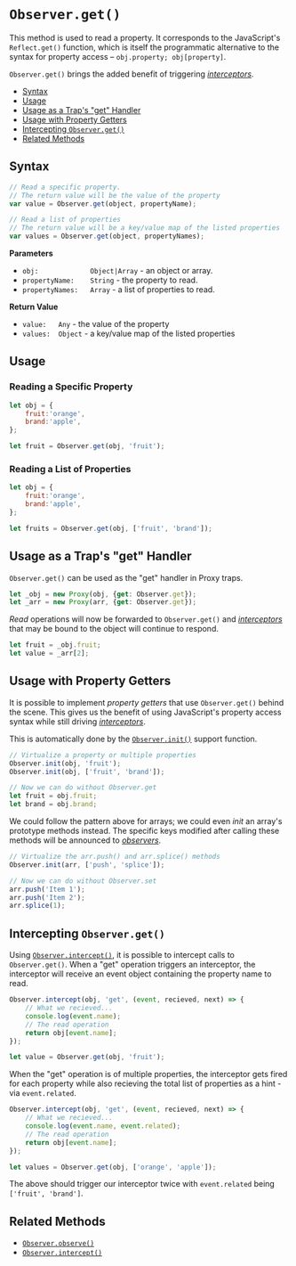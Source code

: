 # `Observer.get()`

This method is used to read a property. It corresponds to the JavaScript's `Reflect.get()` function, which is itself the programmatic alternative to the syntax for property access – `obj.property; obj[property]`.

`Observer.get()` brings the added benefit of triggering [*interceptors*](../api/intercept.md).

+ [Syntax](#syntax)
+ [Usage](#usage)
+ [Usage as a Trap's "get" Handler](#usage-as-a-traps-get-handler)
+ [Usage with Property Getters](#usage-with-property-getters)
+ [Intercepting `Observer.get()`](#Intercepting-observer.get)
+ [Related Methods](#related-methods)

## Syntax

```js
// Read a specific property.
// The return value will be the value of the property
var value = Observer.get(object, propertyName);

// Read a list of properties
// The return value will be a key/value map of the listed properties
var values = Observer.get(object, propertyNames);
```

**Parameters**

+ `obj:             Object|Array` - an object or array.
+ `propertyName:    String` - the property to read.
+ `propertyNames:   Array` - a list of properties to read.

**Return Value**

+ `value:   Any` - the value of the property
+ `values:  Object` - a key/value map of the listed properties

## Usage

### Reading a Specific Property

```js
let obj = {
    fruit:'orange',
    brand:'apple',
};

let fruit = Observer.get(obj, 'fruit');
```

### Reading a List of Properties

```js
let obj = {
    fruit:'orange',
    brand:'apple',
};

let fruits = Observer.get(obj, ['fruit', 'brand']);
```

## Usage as a Trap's "get" Handler

`Observer.get()` can be used as the "get" handler in Proxy traps.

```js
let _obj = new Proxy(obj, {get: Observer.get});
let _arr = new Proxy(arr, {get: Observer.get});
```

*Read* operations will now be forwarded to `Observer.get()` and [*interceptors*](../api/intercept.md) that may be bound to the object will continue to respond.

```js
let fruit = _obj.fruit;
let value = _arr[2];
```

## Usage with Property Getters

It is possible to implement *property getters* that use `Observer.get()` behind the scene. This gives us the benefit of using JavaScript's property access syntax while still driving [*interceptors*](../api/intercept.md).

This is automatically done by the [`Observer.init()`](../api/init.md) support function.

```js
// Virtualize a property or multiple properties
Observer.init(obj, 'fruit');
Observer.init(obj, ['fruit', 'brand']);

// Now we can do without Observer.get
let fruit = obj.fruit;
let brand = obj.brand;
```

We could follow the pattern above for arrays; we could even *init* an array's prototype methods instead. The specific keys modified after calling these methods will be announced to [*observers*](../api/observe.md).

```js
// Virtualize the arr.push() and arr.splice() methods
Observer.init(arr, ['push', 'splice']);

// Now we can do without Observer.set
arr.push('Item 1');
arr.push('Item 2');
arr.splice(1);
```

## Intercepting `Observer.get()`

Using [`Observer.intercept()`](../api/intercept.md), it is possible to intercept calls to `Observer.get()`. When a "get" operation triggers an interceptor, the interceptor will receive an event object containing the property name to read.

```js
Observer.intercept(obj, 'get', (event, recieved, next) => {
    // What we recieved...
    console.log(event.name);
    // The read operation
    return obj[event.name];
});

let value = Observer.get(obj, 'fruit');
```

When the "get" operation is of multiple properties, the interceptor gets fired for each property while also recieving the total list of properties as a hint - via `event.related`.

```js
Observer.intercept(obj, 'get', (event, recieved, next) => {
    // What we recieved...
    console.log(event.name, event.related);
    // The read operation
    return obj[event.name];
});

let values = Observer.get(obj, ['orange', 'apple']);
```

The above should trigger our interceptor twice with `event.related` being `['fruit', 'brand']`.

## Related Methods

+ [`Observer.observe()`](../api/observe.md)
+ [`Observer.intercept()`](../api/intercept.md)
